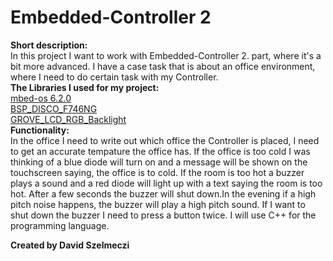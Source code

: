 # Embedded-Controller 2
<b>Short description:</b><br/>
In this project I want to work with Embedded-Controller 2. part, where it's a bit more advanced. I have a case task that is about an office environment, where
I need to do certain task with my Controller. <br/>
<b>The Libraries I used for my project:</b> <br/>
<a href="https://github.com/ARMmbed/mbed-os.git">mbed-os 6.2.0</a> <br/>
<a href="https://os.mbed.com/teams/ST/code/BSP_DISCO_F746NG/">BSP_DISCO_F746NG</a> <br/>
<a href="https://os.mbed.com/users/cmatz3/code/Grove_LCD_RGB_Backlight/">GROVE_LCD_RGB_Backlight</a><br/>
<b>Functionality:</b><br/>
In the office 
I need to write out which office the Controller is placed, I need to get an accurate tempature the office has. If the office is too cold I was thinking of 
a blue diode will turn on and a message will be shown on the touchscreen saying, the office is to cold. If the room is too hot a buzzer plays a sound and a red 
diode will light up with a text saying the room is too hot. After a few seconds the buzzer will shut down.In the evening if a high pitch noise happens, 
the buzzer will play a high pitch sound. If I want to shut down the buzzer I need to press a button twice. I will use C++ for the programming language.

<b>Created by David Szelmeczi</b><br/> 
